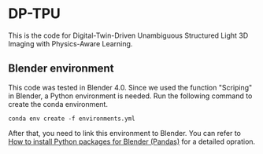 # DP-TPU
This is the code for Digital-Twin-Driven Unambiguous Structured Light 3D Imaging with Physics-Aware Learning.

## Blender environment

This code was tested in Blender 4.0.
Since we used the function "Scriping" in Blender, a Python environment is needed.
Run the following command to create the conda environment.
```
conda env create -f environments.yml
```
After that, you need to link this environment to Blender. You can refer to [How to install Python packages for Blender (Pandas)](https://www.youtube.com/watch?v=gyRoY9QUNg0) for a detailed opration.

